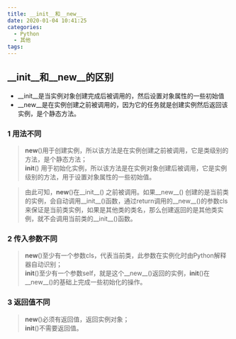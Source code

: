 ```yaml
---
title: __init__和__new__
date: 2020-01-04 10:41:25
categories:
  - Python
  - 其他
tags:
---
```


## __init__和__new__的区别

* __init__是当实例对象创建完成后被调用的，然后设置对象属性的一些初始值
* __new__是在实例创建之前被调用的，因为它的任务就是创建实例然后返回该实例，是个静态方法。


### 1 用法不同
> __new__()用于创建实例，所以该方法是在实例创建之前被调用，它是类级别的方法，是个静态方法；  
> __init__() 用于初始化实例，所以该方法是在实例对象创建后被调用，它是实例级别的方法，用于设置对象属性的一些初始值。  

> 由此可知，__new__()在__init__() 之前被调用。如果__new__() 创建的是当前类的实例，会自动调用__init__()函数，通过return调用的__new__()的参数cls来保证是当前类实例，如果是其他类的类名，那么创建返回的是其他类实例，就不会调用当前类的__init__()函数。


### 2 传入参数不同  
> __new__()至少有一个参数cls，代表当前类，此参数在实例化时由Python解释器自动识别；  
> __init__()至少有一个参数self，就是这个__new__()返回的实例，__init__()在__new__()的基础上完成一些初始化的操作。

### 3 返回值不同
> __new__()必须有返回值，返回实例对象；  
> __init__()不需要返回值。

